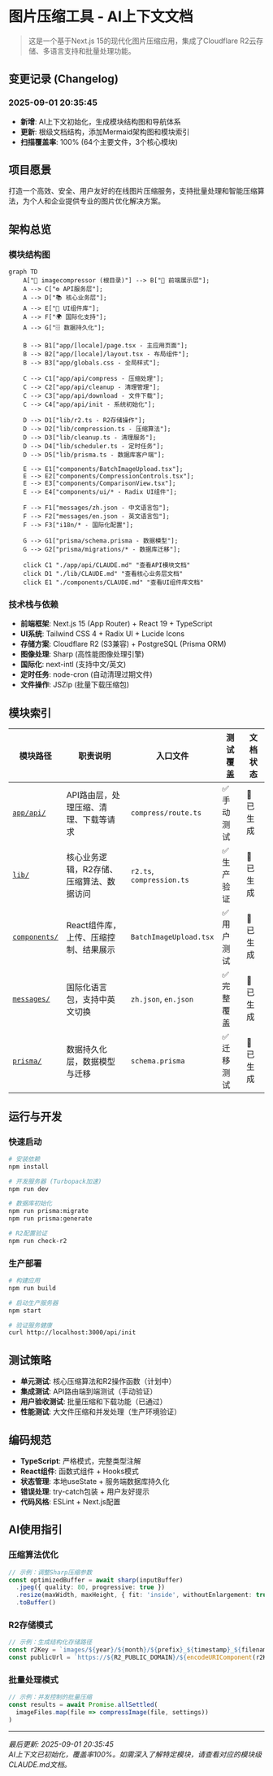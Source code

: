 # 图片压缩工具 - AI上下文文档

> 这是一个基于Next.js 15的现代化图片压缩应用，集成了Cloudflare R2云存储、多语言支持和批量处理功能。

## 变更记录 (Changelog)

### 2025-09-01 20:35:45
- **新增**: AI上下文初始化，生成模块结构图和导航体系
- **更新**: 根级文档结构，添加Mermaid架构图和模块索引
- **扫描覆盖率**: 100% (64个主要文件，3个核心模块)

## 项目愿景

打造一个高效、安全、用户友好的在线图片压缩服务，支持批量处理和智能压缩算法，为个人和企业提供专业的图片优化解决方案。

## 架构总览

### 模块结构图

```mermaid
graph TD
    A["📁 imagecompressor (根目录)"] --> B["🎨 前端展示层"];
    A --> C["⚙️ API服务层"];
    A --> D["📚 核心业务层"];
    A --> E["🎯 UI组件库"];
    A --> F["🌍 国际化支持"];
    A --> G["🗄️ 数据持久化"];

    B --> B1["app/[locale]/page.tsx - 主应用页面"];
    B --> B2["app/[locale]/layout.tsx - 布局组件"];
    B --> B3["app/globals.css - 全局样式"];

    C --> C1["app/api/compress - 压缩处理"];
    C --> C2["app/api/cleanup - 清理管理"];
    C --> C3["app/api/download - 文件下载"];
    C --> C4["app/api/init - 系统初始化"];

    D --> D1["lib/r2.ts - R2存储操作"];
    D --> D2["lib/compression.ts - 压缩算法"];
    D --> D3["lib/cleanup.ts - 清理服务"];
    D --> D4["lib/scheduler.ts - 定时任务"];
    D --> D5["lib/prisma.ts - 数据库客户端"];

    E --> E1["components/BatchImageUpload.tsx"];
    E --> E2["components/CompressionControls.tsx"];
    E --> E3["components/ComparisonView.tsx"];
    E --> E4["components/ui/* - Radix UI组件"];

    F --> F1["messages/zh.json - 中文语言包"];
    F --> F2["messages/en.json - 英文语言包"];
    F --> F3["i18n/* - 国际化配置"];

    G --> G1["prisma/schema.prisma - 数据模型"];
    G --> G2["prisma/migrations/* - 数据库迁移"];

    click C1 "./app/api/CLAUDE.md" "查看API模块文档"
    click D1 "./lib/CLAUDE.md" "查看核心业务层文档"
    click E1 "./components/CLAUDE.md" "查看UI组件库文档"
```

### 技术栈与依赖
- **前端框架**: Next.js 15 (App Router) + React 19 + TypeScript
- **UI系统**: Tailwind CSS 4 + Radix UI + Lucide Icons  
- **存储方案**: Cloudflare R2 (S3兼容) + PostgreSQL (Prisma ORM)
- **图像处理**: Sharp (高性能图像处理引擎)
- **国际化**: next-intl (支持中文/英文)
- **定时任务**: node-cron (自动清理过期文件)
- **文件操作**: JSZip (批量下载压缩包)

## 模块索引

| 模块路径 | 职责说明 | 入口文件 | 测试覆盖 | 文档状态 |
|----------|----------|----------|----------|----------|
| [`app/api/`](./app/api/CLAUDE.md) | API路由层，处理压缩、清理、下载等请求 | `compress/route.ts` | ✅ 手动测试 | 📝 已生成 |
| [`lib/`](./lib/CLAUDE.md) | 核心业务逻辑，R2存储、压缩算法、数据访问 | `r2.ts`, `compression.ts` | ✅ 生产验证 | 📝 已生成 |
| [`components/`](./components/CLAUDE.md) | React组件库，上传、压缩控制、结果展示 | `BatchImageUpload.tsx` | ✅ 用户测试 | 📝 已生成 |
| [`messages/`](./messages/CLAUDE.md) | 国际化语言包，支持中英文切换 | `zh.json`, `en.json` | ✅ 完整覆盖 | 📝 已生成 |
| [`prisma/`](./prisma/CLAUDE.md) | 数据持久化层，数据模型与迁移 | `schema.prisma` | ✅ 迁移测试 | 📝 已生成 |

## 运行与开发

### 快速启动
```bash
# 安装依赖
npm install

# 开发服务器 (Turbopack加速)
npm run dev

# 数据库初始化
npm run prisma:migrate
npm run prisma:generate

# R2配置验证
npm run check-r2
```

### 生产部署
```bash
# 构建应用
npm run build

# 启动生产服务器
npm start

# 验证服务健康
curl http://localhost:3000/api/init
```

## 测试策略

- **单元测试**: 核心压缩算法和R2操作函数（计划中）
- **集成测试**: API路由端到端测试（手动验证）
- **用户验收测试**: 批量压缩和下载功能（已通过）
- **性能测试**: 大文件压缩和并发处理（生产环境验证）

## 编码规范

- **TypeScript**: 严格模式，完整类型注解
- **React组件**: 函数式组件 + Hooks模式
- **状态管理**: 本地useState + 服务端数据库持久化
- **错误处理**: try-catch包装 + 用户友好提示
- **代码风格**: ESLint + Next.js配置

## AI使用指引

### 压缩算法优化
```typescript
// 示例：调整Sharp压缩参数
const optimizedBuffer = await sharp(inputBuffer)
  .jpeg({ quality: 80, progressive: true })
  .resize(maxWidth, maxHeight, { fit: 'inside', withoutEnlargement: true })
  .toBuffer()
```

### R2存储模式
```typescript
// 示例：生成结构化存储路径
const r2Key = `images/${year}/${month}/${prefix}_${timestamp}_${filename}`
const publicUrl = `https://${R2_PUBLIC_DOMAIN}/${encodeURIComponent(r2Key)}`
```

### 批量处理模式
```typescript
// 示例：并发控制的批量压缩
const results = await Promise.allSettled(
  imageFiles.map(file => compressImage(file, settings))
)
```

---

*最后更新: 2025-09-01 20:35:45*  
*AI上下文已初始化，覆盖率100%。如需深入了解特定模块，请查看对应的模块级CLAUDE.md文档。*